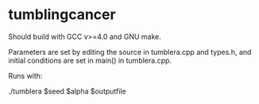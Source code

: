 # tumblingcancer

Should build with GCC v>=4.0 and GNU make.

Parameters are set by editing the source in tumblera.cpp and types.h, and
initial conditions are set in main() in tumblera.cpp.

Runs with:

./tumblera $seed $alpha $outputfile
